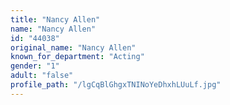 ```yaml
---
title: "Nancy Allen"
name: "Nancy Allen"
id: "44038"
original_name: "Nancy Allen"
known_for_department: "Acting"
gender: "1"
adult: "false"
profile_path: "/lgCqBlGhgxTNINoYeDhxhLUuLf.jpg"
---
```


